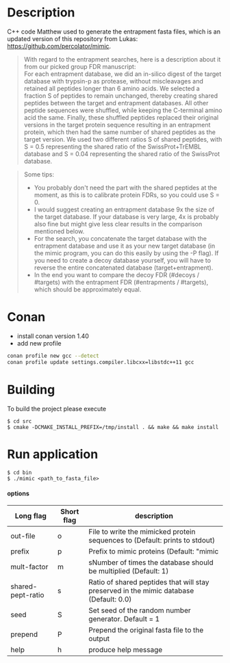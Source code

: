 # Description
C++ code Matthew used to generate the entrapment fasta files, which is an updated version of this repository from Lukas: https://github.com/percolator/mimic.

>With regard to the entrapment searches, here is a description about it from our picked group FDR manuscript:  
>For each entrapment database, we did an in-silico digest of the target database with trypsin-p as protease, without miscleavages and retained all peptides longer than 6 amino acids. We selected a fraction S of peptides to remain unchanged, thereby creating shared peptides between the target and entrapment databases. All other peptide sequences were shuffled, while keeping the C-terminal amino acid the same. Finally, these shuffled peptides replaced their original versions in the target protein sequence resulting in an entrapment protein, which then had the same number of shared peptides as the target version. We used two different ratios S of shared peptides, with S = 0.5 representing the shared ratio of the SwissProt+TrEMBL database and S = 0.04 representing the shared ratio of the SwissProt database.

> Some tips:
> - You probably don't need the part with the shared peptides at the moment, as this is to calibrate protein FDRs, so you could use S = 0.
>- I would suggest creating an entrapment database 9x the size of the target database. If your database is very large, 4x is probably also fine but might give less clear results in the comparison mentioned below.
>- For the search, you concatenate the target database with the entrapment database and use it as your new target database (in the mimic program, you can do this easily by using the -P flag). If you need to create a decoy database yourself, you will have to reverse the entire concatenated database (target+entrapment).
>- In the end you want to compare the decoy FDR (#decoys / #targets) with the entrapment FDR (#entrapments / #targets), which should be approximately equal.

# Conan
- install conan version 1.40 
- add new profile
```bash
conan profile new gcc --detect
conan profile update settings.compiler.libcxx=libstdc++11 gcc
```

# Building
To build the project please execute

```shell
$ cd src
$ cmake -DCMAKE_INSTALL_PREFIX=/tmp/install . && make && make install
```

# Run application
```shell
$ cd bin
$ ./mimic <path_to_fasta_file>
```
#### options

|Long flag         		|Short flag | description               												  			 |
|-----------------------|-----------|----------------------------------------------------------------------------------------|
|out-file          		|	 o      | File to write the mimicked protein sequences to (Default: prints to stdout) 			 |
|prefix			   		|    p      | Prefix to mimic proteins (Default: "mimic|Random_") 									 |
|mult-factor       		|    m      | sNumber of times the database should be multiplied (Default: 1) 						 |
|shared-pept-ratio      |    s      | Ratio of shared peptides that will stay preserved in the mimic database (Default: 0.0) |
|seed                   |    S      | Set seed of the random number generator. Default = 1									 |
|prepend                |    P      | Prepend the original fasta file to the output											 |
|help              		|    h      | produce help message      															 |



